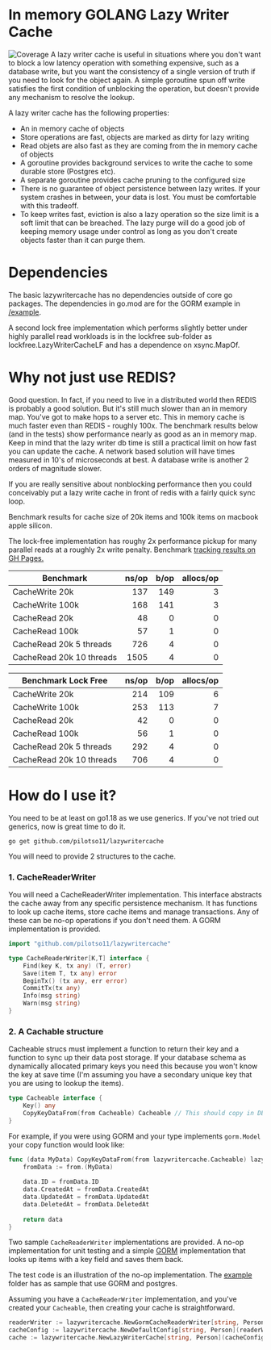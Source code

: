 # In memory GOLANG Lazy Writer Cache  
![Coverage](https://img.shields.io/badge/Coverage-92.0%25-brightgreen)
A lazy writer cache is useful in situations where you don't want to block a low latency operation 
with something expensive, such as a database write, but you want the consistency of a single version 
of truth if you need to look for the object again.   A simple goroutine spun off write satisfies the first
condition of unblocking the operation, but doesn't provide any mechanism to resolve the lookup.

A lazy writer cache has the following properties:
* An in memory cache of objects
* Store operations are fast, objects are marked as dirty for lazy writing
* Read objets are also fast as they are coming from the in memory cache of objects
* A goroutine provides background services to write the cache to some durable store (Postgres etc).
* A separate goroutine provides cache pruning to the configured size
* There is no guarantee of object persistence between lazy writes.   If your system crashes in between, your data is lost.  You must be comfortable with this tradeoff.
* To keep writes fast, eviction is also a lazy operation so the size limit is a soft limit that can be breached.   The lazy purge will do a good job of keeping memory usage under control as long as you don't create objects faster than it can purge them.

# Dependencies

The basic lazywritercache has no dependencies outside of core go packages.   The dependencies in go.mod are for the GORM example in [/example](/example).

A second lock free implementation which performs slightly better under highly parallel read workloads is
in the lockfree sub-folder as lockfree.LazyWriterCacheLF and has a dependence on xsync.MapOf.

# Why not just use REDIS?
Good question.  In fact, if you need to live in a distributed world then REDIS is probably a good solution. But it's still much 
slower than an in memory map.  You've got to make hops to a server etc.   This in memory cache is 
much faster even than REDIS - roughly 100x.  The benchmark results below (and in the tests) show performance nearly as good as an in memory map.  Keep in mind that the lazy writer db time is still a practical limit on how fast you can update the cache.   A network based solution will have times measured
in 10's of microseconds at best.   A database write is another 2 orders of magnitude slower. 

If you are really sensitive about nonblocking performance then
you could conceivably put a lazy write cache in front of redis with a fairly quick sync loop.

Benchmark results for cache size of 20k items and 100k items on macbook apple silicon.

The lock-free implementation has roughy 2x performance pickup for many parallel reads at a roughly 2x write penalty.
Benchmark [tracking results on GH Pages.](https://pilotso11.github.io/lazywritercache/dev/bench/)

| Benchmark                | ns/op | b/op | allocs/op |
|--------------------------|------:|-----:|----------:|
| CacheWrite 20k           |   137 |  149 |         3 |
| CacheWrite 100k          |   168 |  141 |         3 |
| CacheRead 20k            |    48 |    0 |         0 |
| CacheRead 100k           |    57 |    1 |         0 |
| CacheRead 20k 5 threads  |   726 |    4 |         0 |
| CacheRead 20k 10 threads |  1505 |    4 |         0 |

| Benchmark Lock Free      | ns/op | b/op | allocs/op |
|--------------------------|------:|-----:|----------:|
| CacheWrite 20k           |   214 |  109 |         6 |
| CacheWrite 100k          |   253 |  113 |         7 |
| CacheRead 20k            |    42 |    0 |         0 |
| CacheRead 100k           |    56 |    1 |         0 |
| CacheRead 20k 5 threads  |   292 |    4 |         0 |
| CacheRead 20k 10 threads |   706 |    4 |         0 |


# How do I use it?

You need to be at least on go1.18 as we use generics.  If you've not tried out generics, now is great time to do it.

```shell
go get github.com/pilotso11/lazywritercache
```

You will need to provide 2 structures to the cache. 

### 1. CacheReaderWriter
You will need a CacheReaderWriter implementation.   This interface abstracts the cache away from any specific persistence mechanism.
It has functions to look up cache items, store cache items and manage transactions.
Any of these can be no-op operations if you don't need them.
A GORM implementation is provided. 
```go
import "github.com/pilotso11/lazywritercache"

type CacheReaderWriter[K,T] interface {
	Find(key K, tx any) (T, error)
	Save(item T, tx any) error
	BeginTx() (tx any, err error)
	CommitTx(tx any)
	Info(msg string)
	Warn(msg string)
}
```
### 2. A Cachable structure
Cacheable strucs must implement a function to return their key and a function to sync up their data post storage.  If your database schema as dynamically allocated primary keys you need this because
you won't know the key at save time (I'm assuming you have a secondary unique key that you are using to lookup the items).
```go
type Cacheable interface {
	Key() any
	CopyKeyDataFrom(from Cacheable) Cacheable // This should copy in DB only ID fields.  If gorm.Model is implement this is ID, creationTime, updateTime, deleteTime
}
```
For example, if you were using GORM and your type implements `gorm.Model` your copy function would look like:
```go
func (data MyData) CopyKeyDataFrom(from lazywritercache.Cacheable) lazywritercache.CacheItem {
    fromData := from.(MyData)  
    
    data.ID = fromData.ID
    data.CreatedAt = fromData.CreatedAt
    data.UpdatedAt = fromData.UpdatedAt
    data.DeletedAt = fromData.DeletedAt
    
    return data
}

```
Two sample `CacheReaderWriter` implementations are provided.  A no-op implementation for unit testing
and a simple [GORM](https://gorm.io) implementation that looks up items with a key field and saves them back.

The test code is an illustration of the no-op implementation.  The [example](/example) folder has
as sample that use GORM and postgres.

Assuming you have a `CacheReaderWriter` implementation, and you've created your `Cacheable`, then creating your cache is 
straightforward.
```go
readerWriter := lazywritercache.NewGormCacheReaderWriter[string, Person](db, NewEmptyPerson)
cacheConfig := lazywritercache.NewDefaultConfig[string, Person](readerWriter)
cache := lazywritercache.NewLazyWriterCache[string, Person](cacheConfig)
```
